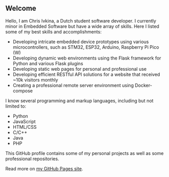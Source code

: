 ## Welcome

Hello, I am Chris Ivkina, a Dutch student software developer. I currently minor in Embedded Software but have a wide array of skills.
Here I listed some of my best skills and accomplishments:

- Developing intricate embedded device prototypes using various microcontrollers, such as STM32, ESP32, Arduino, Raspberry Pi Pico (W)
- Developing dynamic web environments using the Flask framework for Python and various Flask plugins
- Developing static web pages for personal and professional use
- Developing efficient RESTful API solutions for a website that received ~10k visitors monthly
- Creating a professional remote server environment using Docker-compose

I know several programming and markup languages, including but not limited to:

- Python
- JavaScript
- HTML/CSS
- C/C++
- Java
- PHP

This GitHub profile contains some of my personal projects as well as some professional repositories.

Read more on [my GitHub Pages site](https://chrisivkina.github.io/).
